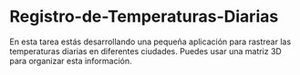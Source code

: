 # Registro-de-Temperaturas-Diarias
En esta tarea estás desarrollando una pequeña aplicación para rastrear las temperaturas diarias en diferentes ciudades. Puedes usar una matriz 3D para organizar esta información.
